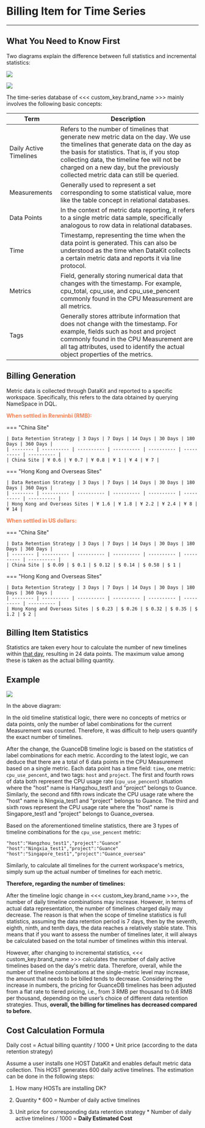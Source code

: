 # Billing Item for Time Series

---

<!--
## Update Notes

<<< custom_key.brand_name >>> completed the upgrade and launch of **[GuanceDB Self-developed Time Series Database](./gauncedb.md)** on April 23, 2023. The new GuanceDB differs from the old time series engine as it is a single-metric time series engine. Although the concept of Measurement still exists, each metric will have its own independent timeline.

As a result, <<< custom_key.brand_name >>>'s **statistical logic for timelines** has also changed:

![](../img/timeline-1.png)

Under the new logic:

- **Full statistics changed to incremental statistics**: That is, instead of previously counting all historical data stored by users, we now count <u>the number of active timelines that may occur each day</u>;

- **Fixed price changed to tiered pricing**: That is, tiered pricing will correspond to different prices based on the selected data retention strategy;

- **Statistical dimension changed from Measurement to Metrics**: Previously, the statistical dimension was based on the tag combinations under the Measurement. In the new GuanceDB timeline, <<< custom_key.brand_name >>> counts the number of all tag combinations generated in the data reported on the day, based on the metric dimension.

*It no longer counts the number of timelines corresponding to the data stored by users in the time-series database, which had relatively fixed unit prices; and counted all tag combinations under the Measurement based on the Measurement dimension.*
-->
## What You Need to Know First

Two diagrams explain the difference between full statistics and incremental statistics:

![](../img/all.png)

![](../img/add.png)

The time-series database of <<< custom_key.brand_name >>> mainly involves the following basic concepts:

| Term         | Description |
| --------------- | ------------------ |
| Daily Active Timelines | Refers to the number of timelines that generate new metric data on the day. We use the timelines that generate data on the day as the basis for statistics. That is, if you stop collecting data, the timeline fee will not be charged on a new day, but the previously collected metric data can still be queried. |
| Measurements    | Generally used to represent a set corresponding to some statistical value, more like the table concept in relational databases. |
| Data Points     | In the context of metric data reporting, it refers to a single metric data sample, specifically analogous to row data in relational databases. |
| Time           | Timestamp, representing the time when the data point is generated. This can also be understood as the time when DataKit collects a certain metric data and reports it via line protocol. |
| Metrics        | Field, generally storing numerical data that changes with the timestamp. For example, cpu_total, cpu_use, and cpu_use_pencent commonly found in the CPU Measurement are all metrics. |
| Tags           | Generally stores attribute information that does not change with the timestamp. For example, fields such as host and project commonly found in the CPU Measurement are all tag attributes, used to identify the actual object properties of the metrics. |

## Billing Generation

Metric data is collected through DataKit and reported to a specific workspace. Specifically, this refers to the data obtained by querying NameSpace in DQL.


<font color=coral>**When settled in Renminbi (RMB):**</font>

<div class="grid" markdown>

=== "China Site"

    | Data Retention Strategy | 3 Days | 7 Days | 14 Days | 30 Days | 180 Days | 360 Days |
    | -------- | ---------- | ---------- | ---------- | ---------- | ---------- | ---------- |
    | China Site | ¥ 0.6 | ¥ 0.7 | ¥ 0.8 | ¥ 1 | ¥ 4 | ¥ 7 |

=== "Hong Kong and Overseas Sites"

    | Data Retention Strategy | 3 Days | 7 Days | 14 Days | 30 Days | 180 Days | 360 Days |
    | -------- | ---------- | ---------- | ---------- | ---------- | ---------- | ---------- |
    | Hong Kong and Overseas Sites | ¥ 1.6 | ¥ 1.8 | ¥ 2.2 | ¥ 2.4 | ¥ 8 | ¥ 14 |

</div>


<font color=coral>**When settled in US dollars:**</font>

<div class="grid" markdown>

=== "China Site"

    | Data Retention Strategy | 3 Days | 7 Days | 14 Days | 30 Days | 180 Days | 360 Days |
    | -------- | ---------- | ---------- | ---------- | ---------- | ---------- | ---------- |
    | China Site | $ 0.09 | $ 0.1 | $ 0.12 | $ 0.14 | $ 0.58 | $ 1 |

=== "Hong Kong and Overseas Sites"

    | Data Retention Strategy | 3 Days | 7 Days | 14 Days | 30 Days | 180 Days | 360 Days |
    | -------- | ---------- | ---------- | ---------- | ---------- | ---------- | ---------- |
    | Hong Kong and Overseas Sites | $ 0.23 | $ 0.26 | $ 0.32 | $ 0.35 | $ 1.2 | $ 2 |

</div>



## Billing Item Statistics

Statistics are taken every hour to calculate the number of new timelines within <u>that day</u>, resulting in 24 data points. The maximum value among these is taken as the actual billing quantity.

## Example

![](../img/timeline-2.png)

In the above diagram:

In the old timeline statistical logic, there were no concepts of metrics or data points, only the number of label combinations for the current Measurement was counted. Therefore, it was difficult to help users quantify the exact number of timelines.

After the change, the GuanceDB timeline logic is based on the statistics of label combinations for each metric. According to the latest logic, we can deduce that there are a total of 6 data points in the CPU Measurement based on a single metric. Each data point has a time field: `time`, one metric: `cpu_use_pencent`, and two tags: `host` and `project`. The first and fourth rows of data both represent the CPU usage rate (`cpu_use_pencent`) situation where the "host" name is Hangzhou_test1 and "project" belongs to Guance. Similarly, the second and fifth rows indicate the CPU usage rate where the "host" name is Ningxia_test1 and "project" belongs to Guance. The third and sixth rows represent the CPU usage rate where the "host" name is Singapore_test1 and "project" belongs to Guance_oversea.

Based on the aforementioned timeline statistics, there are 3 types of timeline combinations for the `cpu_use_pencent` metric:

`"host":"Hangzhou_test1","project":"Guance"`      
`"host":"Ningxia_test1","project":"Guance"`       
`"host":"Singapore_test1","project":"Guance_oversea"`       

Similarly, to calculate all timelines for the current workspace's metrics, simply sum up the actual number of timelines for each metric.

**Therefore, regarding the number of timelines:**

After the timeline logic change in <<< custom_key.brand_name >>>, the number of daily timeline combinations may increase. However, in terms of actual data representation, the number of timelines charged daily may decrease. The reason is that when the scope of timeline statistics is full statistics, assuming the data retention period is 7 days, then by the seventh, eighth, ninth, and tenth days, the data reaches a relatively stable state. This means that if you want to assess the number of timelines later, it will always be calculated based on the total number of timelines within this interval.

However, after changing to incremental statistics, <<< custom_key.brand_name >>> calculates the number of daily active timelines based on the day's metric data. Therefore, overall, while the number of timeline combinations at the single-metric level may increase, the amount that needs to be billed tends to decrease. Considering the increase in numbers, the pricing for GuanceDB timelines has been adjusted from a flat rate to tiered pricing, i.e., from 3 RMB per thousand to 0.6 RMB per thousand, depending on the user’s choice of different data retention strategies. Thus, **overall, the billing for timelines has decreased compared to before.**

## Cost Calculation Formula

Daily cost = Actual billing quantity / 1000 * Unit price (according to the data retention strategy)

Assume a user installs one HOST DataKit and enables default metric data collection. This HOST generates 600 daily active timelines. The estimation can be done in the following steps:

1. How many HOSTs are installing DK?

2. Quantity * 600 = Number of daily active timelines

3. Unit price for corresponding data retention strategy * Number of daily active timelines / 1000 = **Daily Estimated Cost**